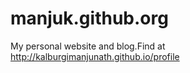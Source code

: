 manjuk.github.org
=================

My personal website and blog.Find at http://kalburgimanjunath.github.io/profile
